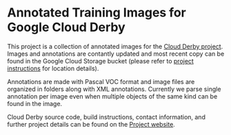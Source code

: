 Annotated Training Images for Google Cloud Derby
=====

This project is a collection of annotated images for the [Cloud Derby project](https://www.cloudderby.io).
Images and annotations are contantly updated and most recent copy can be found 
in the Google Cloud Storage bucket (please refer to [project instructions](https://www.cloudderby.io/getting-started/instructions) for location details).

Annotations are made with Pascal VOC format and image files are organized in folders along with XML annotations.
Currently we parse single annotation per image even when multiple objects of the same kind can be found in the image.

Cloud Derby source code, build instructions, contact information, and further project details can be found on the [Project website](https://www.cloudderby.io).

